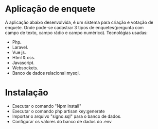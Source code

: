 # Aplicação de enquete
A aplicação abaixo desenvolvida, é um sistema para criação e votação de enquete. Onde pode-se cadastrar 3 tipos de enquetes(pergunta com campo de texto, campo rádio e campo numérico).
Tecnológias usadas:
- Php.
- Laravel.
- Vue js.
- Html & css.
- Javascript.
- Websockets.
- Banco de dados relacional mysql.
# Instalação
- Executar o comando "Npm install"
- Executar o comando php artisan key:generate
- Importar o arquivo "signo.sql" para o banco de dados.
- Configurar os valores do banco de dados do .env

